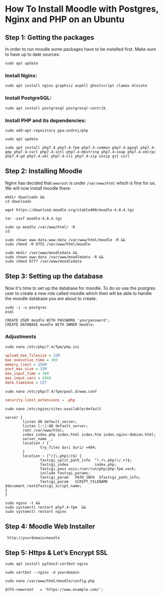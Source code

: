 # How To Install Moodle with Postgres, Nginx and PHP on an Ubuntu
## Step 1: Getting the packages
In order to run moodle some packages have to be installed first. Make sure to have up to date sources:
```command
sudo apt update
```
### Install Nginx:
```command
sudo apt install nginx graphviz aspell ghostscript clamav mlocate
```
### Install PostgreSQL:
```command
sudo apt install postgresql postgresql-contrib
```
### Install PHP and its dependencies:
```command
sudo add-apt-repository ppa:ondrej/php 
```
```command
sudo apt update 
```
```command
sudo apt install php7.4 php7.4-fpm php7.4-common php7.4-pgsql php7.4-gmp php7.4-curl php7.4-intl php7.4-mbstring php7.4-soap php7.4-xmlrpc php7.4-gd php7.4-xml php7.4-cli php7.4-zip unzip git curl
```
## Step 2: Installing Moodle
Nginx has decided that `wwwroot` is under `/var/www/html` which is fine for us. We will now install moodle there:
```command
mkdir downloads &&
cd downloads 
```
```command
wget https://download.moodle.org/stable400/moodle-4.0.4.tgz
```
```command
tar -zxvf moodle-4.0.4.tgz
```
```command
sudo cp moodle /var/www/html/ -R
cd 
```
```command
sudo chown www-data.www-data /var/www/html/moodle -R &&
sudo chmod -R 0755 /var/www/html/moodle
```
```command
sudo mkdir /var/www/moodledata &&
sudo chown www-data /var/www/moodledata -R &&
sudo chmod 0777 /var/www/moodledata 
```
## Step 3: Setting up the database
Now it's time to set up the database for moodle. To do so use the postgres user to create a new role called moodle which then will be able to handle the moodle database you are about to create:
```command
sudo -i -u postgres
psql
```
```command
CREATE USER moodle WITH PASSWORD 'yourpassword';
CREATE DATABASE moodle WITH OWNER moodle;
```
### Adjustments
```command
sudo nano /etc/php/7.4/fpm/php.ini
```

```php.ini
upload_max_filesize = 32M
max_execution_time = 300
memory_limit = 256M
post_max_size = 32M
max_input_time = 300
max_input_vars = 6000
date.timezone = CET
```

```command
sudo nano /etc/php/7.4/fpm/pool.d/www.conf
```

```www.conf
security.limit_extensions = .php
```

```command
sudo nano /etc/nginx/sites-available/default
```

```dafault
server {
        listen 80 default_server;
        listen [::]:80 default_server;
        root /var/www/html;
        index index.php index.html index.htm index.nginx-debian.html;
        server_name _;
        location / {
                try_files $uri $uri/ =404;
        }
        location ~ [^/]\.php(/|$) {
                fastcgi_split_path_info  ^(.+\.php)(/.+)$;
                fastcgi_index            index.php;
                fastcgi_pass unix:/var/run/php/php-fpm.sock;
                include fastcgi_params;
                fastcgi_param   PATH_INFO  $fastcgi_path_info;
                fastcgi_param   SCRIPT_FILENAME $document_root$fastcgi_script_name;
}
}
```

```command
sudo nginx -t &&
sudo systemctl restart php7.4-fpm  &&
sudo systemctl restart nginx  
```
## Step 4: Moodle Web Installer

```web
 http://yourdomain/moodle
 ```
## Step 5: Https & Let’s Encrypt SSL
```command
sudo apt install python3-certbot-nginx
```

```command
sudo certbot --nginx -d yourdomain
```

```command
sudo nano /var/www/html/moodle/config.php
```

```config.php
$CFG->wwwroot   = 'https://www.example.com/';
```
